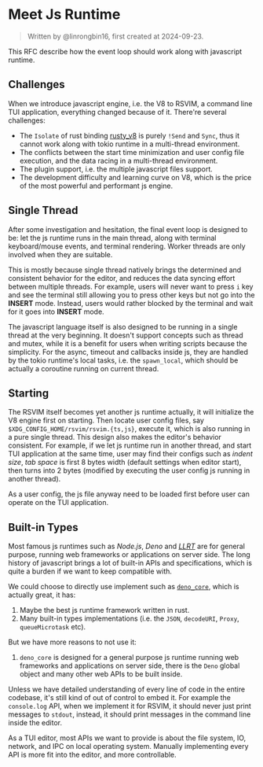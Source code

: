 # Meet Js Runtime

> Written by @linrongbin16, first created at 2024-09-23.

This RFC describe how the event loop should work along with javascript runtime.

## Challenges

When we introduce javascript engine, i.e. the V8 to RSVIM, a command line TUI application, everything changed because of it. There're several challenges:

- The `Isolate` of rust binding [rusty_v8](https://github.com/denoland/rusty_v8) is purely `!Send` and `Sync`, thus it cannot work along with tokio runtime in a multi-thread environment.
- The conflicts between the start time minimization and user config file execution, and the data racing in a multi-thread environment.
- The plugin support, i.e. the multiple javascript files support.
- The development difficulty and learning curve on V8, which is the price of the most powerful and performant js engine.

## Single Thread

After some investigation and hesitation, the final event loop is designed to be: let the js runtime runs in the main thread, along with terminal keyboard/mouse events, and terminal rendering. Worker threads are only involved when they are suitable.

This is mostly because single thread natively brings the determined and consistent behavior for the editor, and reduces the data syncing effort between multiple threads. For example, users will never want to press `i` key and see the terminal still allowing you to press other keys but not go into the **INSERT** mode. Instead, users would rather blocked by the terminal and wait for it goes into **INSERT** mode.

The javascript language itself is also designed to be running in a single thread at the very beginning. It doesn't support concepts such as thread and mutex, while it is a benefit for users when writing scripts because the simplicity. For the async, timeout and callbacks inside js, they are handled by the tokio runtime's local tasks, i.e. the `spawn_local`, which should be actually a coroutine running on current thread.

## Starting

The RSVIM itself becomes yet another js runtime actually, it will initialize the V8 engine first on starting. Then locate user config files, say `$XDG_CONFIG_HOME/rsvim/rsvim.{ts,js}`, execute it, which is also running in a pure single thread. This design also makes the editor's behavior consistent. For example, if we let js runtime run in another thread, and start TUI application at the same time, user may find their configs such as _indent size_, _tab space_ is first 8 bytes width (default settings when editor start), then turns into 2 bytes (modified by executing the user config js running in another thread).

As a user config, the js file anyway need to be loaded first before user can operate on the TUI application.

## Built-in Types

Most famous js runtimes such as _Node.js_, _Deno_ and [_LLRT_](https://github.com/awslabs/llrt) are for general purpose, running web frameworks or applications on server side. The long history of javascript brings a lot of built-in APIs and specifications, which is quite a burden if we want to keep compatible with.

We could choose to directly use implement such as [`deno_core`](https://github.com/denoland/deno_core), which is actually great, it has:

1. Maybe the best js runtime framework written in rust.
2. Many built-in types implementations (i.e. the `JSON`, `decodeURI`, `Proxy`, `queueMicrotask` etc).

But we have more reasons to not use it:

1. `deno_core` is designed for a general purpose js runtime running web frameworks and applications on server side, there is the `Deno` global object and many other web APIs to be built inside.

Unless we have detailed understanding of every line of code in the entire codebase, it's still kind of out of control to embed it. For example the `console.log` API, when we implement it for RSVIM, it should never just print messages to `stdout`, instead, it should print messages in the command line inside the editor.

As a TUI editor, most APIs we want to provide is about the file system, IO, network, and IPC on local operating system. Manually implementing every API is more fit into the editor, and more controllable.
